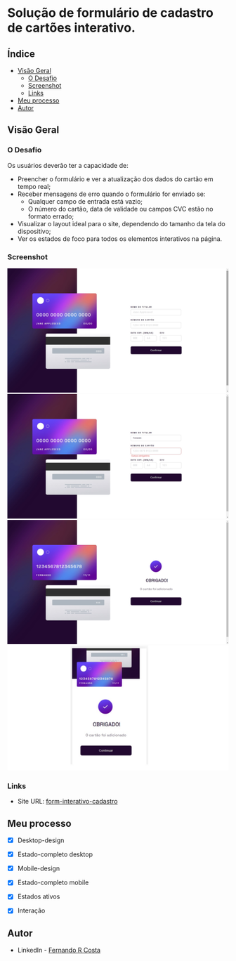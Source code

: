 # Solução de formulário de cadastro de cartões interativo.


## Índice

- [Visão Geral](#visão-geral)
  - [O Desafio](#o-desafio)
  - [Screenshot](#screenshot)
  - [Links](#links)
- [Meu processo](#meu-processo)
- [Autor](#autor)


## Visão Geral

### O Desafio

Os usuários deverão ter a capacidade de:

- Preencher o formulário e ver a atualização dos dados do cartão em tempo real;
- Receber mensagens de erro quando o formulário for enviado se:
   - Qualquer campo de entrada está vazio;
   - O número do cartão, data de validade ou campos CVC estão no formato errado;
- Visualizar o layout ideal para o site, dependendo do tamanho da tela do dispositivo;
- Ver os estados de foco para todos os elementos interativos na página.

### Screenshot

![Desktop-design](./screenshot/screenshot.jpg)
![Active-states](./screenshot/screenshot2.jpg)
![Complete-states](./screenshot/screenshot3.jpg)
![Mobile-design](./screenshot/screenshot4.jpg)

### Links

- Site URL: [form-interativo-cadastro](https://form-interativo-cadastro.vercel.app/)


## Meu processo

- [x] Desktop-design
- [x] Estado-completo desktop
- [x] Mobile-design
- [x] Estado-completo mobile
- [x] Estados ativos
- [x] Interação


## Autor

- LinkedIn - [Fernando R Costa](https://www.linkedin.com/in/fernando-r-costa/)
